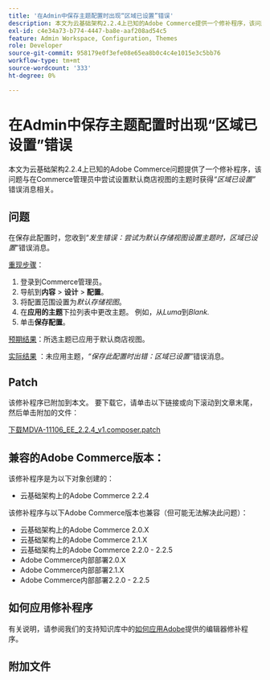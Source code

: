 ```yaml
---
title: '在Admin中保存主题配置时出现“区域已设置”错误'
description: 本文为云基础架构2.2.4上已知的Adobe Commerce提供一个修补程序，该问题与在Commerce管理员中尝试设置默认存储视图的主题时出现*“区域已设置”*错误消息相关。
exl-id: c4e34a73-b774-4447-ba8e-aaf208ad54c5
feature: Admin Workspace, Configuration, Themes
role: Developer
source-git-commit: 958179e0f3efe08e65ea8b0c4c4e1015e3c5bb76
workflow-type: tm+mt
source-wordcount: '333'
ht-degree: 0%

---
```


# 在Admin中保存主题配置时出现“区域已设置”错误

本文为云基础架构2.2.4上已知的Adobe Commerce问题提供了一个修补程序，该问题与在Commerce管理员中尝试设置默认商店视图的主题时获得&#x200B;*“区域已设置”*&#x200B;错误消息相关。

## 问题

在保存此配置时，您收到“*发生错误：尝试为默认存储视图设置主题时，区域已设置*”错误消息。

<u>重现步骤</u>：

1. 登录到Commerce管理员。
1. 导航到&#x200B;**内容** > **设计** > **配置**。
1. 将配置范围设置为&#x200B;*默认存储视图*。
1. 在&#x200B;**应用的主题**&#x200B;下拉列表中更改主题。 例如，从&#x200B;*Luma*&#x200B;到&#x200B;*Blank.*
1. 单击&#x200B;**保存配置**。

<u>预期结果</u>：所选主题已应用于默认商店视图。

<u>实际结果</u> ：未应用主题，*“保存此配置时出错：区域已设置”*&#x200B;错误消息。

## Patch

该修补程序已附加到本文。 要下载它，请单击以下链接或向下滚动到文章末尾，然后单击附加的文件：

[下载MDVA-11106\_EE\_2.2.4\_v1.composer.patch](assets/MDVA-11106_EE_2.2.4_v1.composer.patch.zip)

## 兼容的Adobe Commerce版本：

该修补程序是为以下对象创建的：

* 云基础架构上的Adobe Commerce 2.2.4

该修补程序与以下Adobe Commerce版本也兼容（但可能无法解决此问题）：

* 云基础架构上的Adobe Commerce 2.0.X
* 云基础架构上的Adobe Commerce 2.1.X
* 云基础架构上的Adobe Commerce 2.2.0 - 2.2.5
* Adobe Commerce内部部署2.0.X
* Adobe Commerce内部部署2.1.X
* Adobe Commerce内部部署2.2.0 - 2.2.5

## 如何应用修补程序

有关说明，请参阅我们的支持知识库中的[如何应用Adobe](/help/how-to/general/how-to-apply-a-composer-patch-provided-by-magento.md)提供的编辑器修补程序。

## 附加文件
